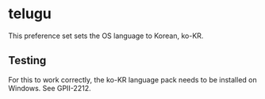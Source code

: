 # telugu

This preference set sets the OS language to Korean, ko-KR.

## Testing

For this to work correctly, the ko-KR language pack needs to be installed on Windows. See GPII-2212. 
